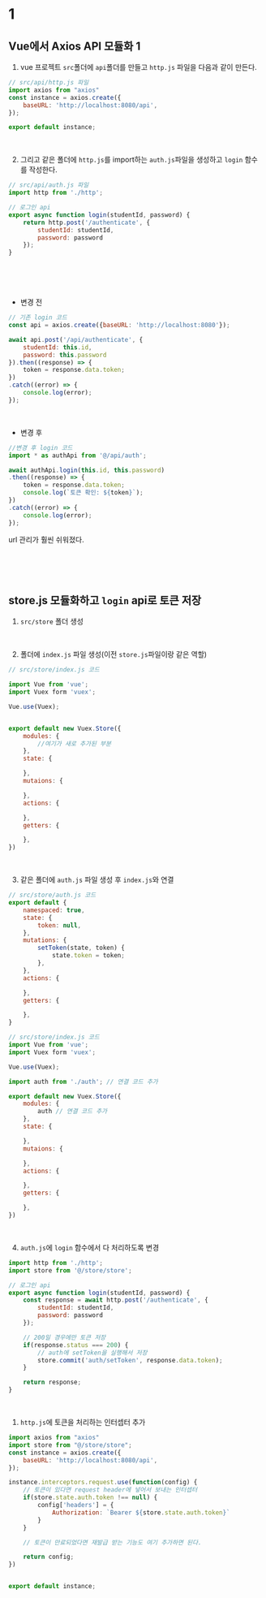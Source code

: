 # 1

## Vue에서 Axios API 모듈화 1 

1. vue 프로젝트 `src`폴더에 `api`폴더를 만들고 `http.js` 파일을 다음과 같이 만든다.
```js
// src/api/http.js 파일
import axios from "axios"
const instance = axios.create({
    baseURL: 'http://localhost:8080/api',
});

export default instance;
```
<br>

2. 그리고 같은 폴더에 `http.js`를 import하는 `auth.js`파일을 생성하고 `login` 함수를 작성한다.
```js
// src/api/auth.js 파일
import http from './http';

// 로그인 api
export async function login(studentId, password) {
    return http.post('/authenticate', {
        studentId: studentId,
        password: password
    });
}
```
<br>


<br>
<br>

* 변경 전
```js
// 기존 login 코드
const api = axios.create({baseURL: 'http://localhost:8080'});

await api.post('/api/authenticate', {
    studentId: this.id,
    password: this.password
}).then((response) => {
    token = response.data.token;
})
.catch((error) => {
    console.log(error);
});
```

<br>

* 변경 후
```js
//변경 후 login 코드
import * as authApi from '@/api/auth';

await authApi.login(this.id, this.password)
.then((response) => {
    token = response.data.token;
    console.log(`토큰 확인: ${token}`);
})
.catch((error) => {
    console.log(error);
});
```

url 관리가 훨씬 쉬워졌다.


<br>
<br>
<br>

## store.js 모듈화하고 `login` api로 토큰 저장

1. `src/store` 폴더 생성

<br>

2. 폴더에 `index.js` 파일 생성(이전 `store.js`파일이랑 같은 역할)
```js
// src/store/index.js 코드

import Vue from 'vue';
import Vuex form 'vuex';

Vue.use(Vuex);


export default new Vuex.Store({
    modules: {
        //여기가 새로 추가된 부분
    },
    state: {

    },
    mutaions: {

    },
    actions: {

    },
    getters: {

    },
})
```

<br>

3. 같은 폴더에 `auth.js` 파일 생성 후 `index.js`와 연결
```js
// src/store/auth.js 코드
export default {
    namespaced: true,
    state: {
        token: null,
    },
    mutations: {
        setToken(state, token) {
            state.token = token;
        },
    },
    actions: {

    },
    getters: {

    },
}
```
```js
// src/store/index.js 코드
import Vue from 'vue';
import Vuex form 'vuex';

Vue.use(Vuex);

import auth from './auth'; // 연결 코드 추가

export default new Vuex.Store({
    modules: {
        auth // 연결 코드 추가
    },
    state: {

    },
    mutaions: {

    },
    actions: {

    },
    getters: {

    },
})
```

<br>


4. `auth.js`에 `login` 함수에서 다 처리하도록 변경
```js
import http from './http';
import store from '@/store/store';

// 로그인 api
export async function login(studentId, password) {
    const response = await http.post('/authenticate', {
        studentId: studentId,
        password: password
    });

    // 200일 경우에만 토큰 저장
    if(response.status === 200) { 
        // auth에 setToken을 실행해서 저장
        store.commit('auth/setToken', response.data.token);
    }

    return response;
}
```


<br>

1. `http.js`에 토큰을 처리하는 인터셉터 추가

```js
import axios from "axios"
import store from "@/store/store";
const instance = axios.create({
    baseURL: 'http://localhost:8080/api',
});

instance.interceptors.request.use(function(config) {
    // 토큰이 있다면 request header에 넣어서 보내는 인터셉터
    if(store.state.auth.token !== null) {
        config['headers'] = {
            Authorization: `Bearer ${store.state.auth.token}`
        }
    }

    // 토큰이 만료되었다면 재발급 받는 기능도 여기 추가하면 된다.

    return config;
})


export default instance;
```
<br>

